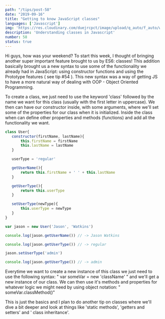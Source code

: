 ```yaml
---
path: "/tips/post-58"
date: "2019-09-16"
title: "Getting to know JavaScript classes"
languages: ['Javascript']
img: 'https://res.cloudinary.com/duejrcpct/image/upload/q_auto/f_auto/w_1000/v1586886055/tips/58-1_xqwmz7.png'
description: 'Understanding classes in Javascript'
number: 58
status: true
---
```


Hi guys, how was your weekend?
To start this week, I thought of bringing another super important feature brought to us by ES6: classes!
This addition basically brought us a new syntax to use some of the functionality we already had in JavaScript: using constructor functions and using the Prototype features ( see tip #54 ). This new syntax was a way of getting JS to have a more natural way of dealing with OOP - Object Oriented Programming.

To create a class, we just need to use the keyword 'class' followed by the name we want for this class (usually with the first letter in uppercase). We then can have our constructor inside, with some arguments, where we'll set some of the properties for our class when it is initialized.
Inside the class when can define other properties and methods (functions) and add all the functionality we want.

 ```javascript
class User{
    constructor(firstName, lastName){
        this.firstName = firstName
        this.lastName = lastName
    }

    userType = 'regular'

    getUserName(){
        return this.firstName + ' ' + this.lastName
    }

    getUserType(){
        return this.userType
    }

    setUserType(newType){
        this.userType = newType
    }
}

var jason = new User('Jason', 'Watkins')

console.log(jason.getUserName()) // -> Jason Watkins

console.log(jason.getUserType()) // -> regular

jason.setUserType('admin')

console.log(jason.getUserType()) // -> admin
 ```

Everytime we want to create a new instance of this class we just need to use the following syntax: " var someVar = new 'className' " and we'll get a new instance of our class. We can then use it's methods and properties for whatever logic we might need by using object notation: " someVar.classMethod()"

This is just the basics and I plan to do another tip on classes where we'll dive a bit deeper and look at things like 'static methods', 'getters and setters' and ' class inheritance'.